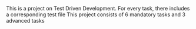 This is a project on Test Driven Development.
For every task, there includes a corresponding test file
This project consists of 6 mandatory tasks and 3 advanced tasks
